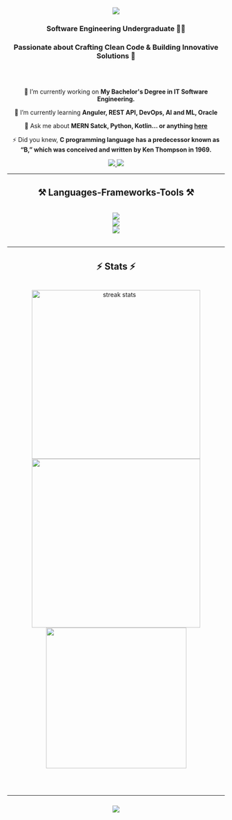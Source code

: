 <h1 align="center">
    <img src="https://readme-typing-svg.herokuapp.com/?font=Righteous&size=35&center=true&vCenter=true&width=500&height=70&duration=4000&lines=Hello+There!+👋;+I'm+Kulana+Thathsara!;" />
</h1>

<h3 align="center">Software Engineering Undergraduate 👨‍💻</h3>
<h3 align="center">Passionate about Crafting Clean Code & Building Innovative Solutions 🚀</h3>

<br/>
<br/>

<div align="center">
 
 🔭 I’m currently working on **My Bachelor's Degree in IT Software Engineering.**
 
 🌱 I’m currently learning **Anguler, REST API, DevOps, AI and ML, Oracle**

 💬 Ask me about **MERN Satck, Python, Kotlin... or anything [here](https://github.com/it21219566/it21219566/issues)**

 ⚡ Did you knew, **C programming language has a predecessor known as “B,” which was conceived and written by Ken Thompson in 1969.**
 
 </div>
 
<div align="center"> 
  <a href="mailto:it21219566@my.sliit.lk">
    <img src="https://img.shields.io/badge/Gmail-333333?style=for-the-badge&logo=gmail&logoColor=red" />
  </a>
  <a href="https://www.linkedin.com/public-profile/settings?lipi=urn%3Ali%3Apage%3Ad_flagship3_profile_self_edit_contact-info%3Be6lZbwuuQcqalNbH0pCaEw%3D%3D" target="_blank">
    <img src="https://img.shields.io/badge/LinkedIn-0077B5?style=for-the-badge&logo=linkedin&logoColor=white" target="_blank" />
  </a>
</div>

 <hr/>
 
<h2 align="center">⚒️ Languages-Frameworks-Tools ⚒️</h2>
<br/>
<div align="center">
    <img src="https://skillicons.dev/icons?i=html,css,php,java,javascript,c,cpp,python,kotlin" /><br>
    <img src="https://skillicons.dev/icons?i=tailwind,mongodb,express,react,nodejs,firebase" /><br>
    <img src="https://skillicons.dev/icons?i=vscode,eclipse,github,figma,postman,mysql,sqlite" />
</div>

<br/>

<hr/>

<h2 align="center">⚡ Stats ⚡</h2>
<br>
<div align=center>
  <img width=390 src="https://streak-stats.demolab.com/?user=it21219566&count_private=true&theme=react&border_radius=10" alt="streak stats"/>
  <img width=390 src="https://github-readme-stats.vercel.app/api?username=it21219566&show_icons=true&theme=react" />
  <br/>
  <img width=325 align="center" src="https://github-readme-stats.vercel.app/api/top-langs/?username=it21219566&layout=compact&theme=react" />
</div>

<br/><br/>

<hr/>

<h3 align="center">
    <img src="https://readme-typing-svg.herokuapp.com/?font=Righteous&size=25&center=true&vCenter=true&width=500&height=70&duration=4000&lines=Thanks+for+visiting!+✌️;+Shoot+me+a+message+on+Linkedin!;I'm+always+down+to+collab+:)">
</h3>

<br/>

